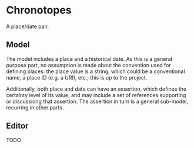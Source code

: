 # Chronotopes

A place/date pair.

## Model

The model includes a place and a historical date. As this is a general purpose part, no assumption is made about the convention used for defining places: the place value is a string, which could be a conventional name, a place ID (e.g. a URI), etc.; this is up to the project.

Additionally, both place and date can have an assertion, which defines the certainty level of its value, and may include a set of references supporting or discussiong that assertion. The assertion in turn is a general sub-model, recurring in other parts.

## Editor

TODO
